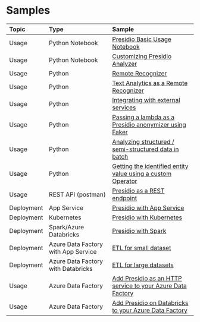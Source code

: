 # Samples

| Topic       | Type                   | Sample                                                                                                                                          |
| :---------- | :--------------------- | :---------------------------------------------------------------------------------------------------------------------------------------------- |
| Usage       | Python Notebook        | [Presidio Basic Usage Notebook](python/presidio_notebook.ipynb)                                                                                 |
| Usage       | Python Notebook        | [Customizing Presidio Analyzer](python/customizing_presidio_analyzer.ipynb)                                                                     |
| Usage       | Python                 | [Remote Recognizer](python/example_remote_recognizer.py)                                                                                        |
| Usage       | Python                 | [Text Analytics as a Remote Recognizer](python/text_analytics/index.md)                                                                         |
| Usage       | Python                 | [Integrating with external services](python/integrating_with_external_services.ipynb)                                                           |
| Usage       | Python                 | [Passing a lambda as a Presidio anonymizer using Faker](python/example_custom_lambda_anonymizer.py)                                             |
| Usage       | Python                 | [Analyzing structured / semi-structured data in batch](python/batch_processing.ipynb)                                                           |
| Usage       | Python                 | [Getting the identified entity value using a custom Operator](python/getting_entity_values.ipynb)                                               |
| Usage       | REST API (postman)     | [Presidio as a REST endpoint](docker/index.md)                                                                                                  |
| Deployment  | App Service            | [Presidio with App Service](deployments/app-service/index.md)                                                                                   |
| Deployment  | Kubernetes             | [Presidio with Kubernetes](deployments/k8s/index.md)                                                                                            |
| Deployment  | Spark/Azure Databricks | [Presidio with Spark](deployments/spark/index.md)                                                                                               |
| Deployment  | Azure Data Factory with App Service    | [ETL for small dataset](deployments/data-factory/presidio-data-factory.md#option-1-presidio-as-an-http-rest-endpoint)           |
| Deployment  | Azure Data Factory with Databricks   | [ETL for large datasets](deployments/data-factory/presidio-data-factory.md#option-2-presidio-on-azure-databricks)                 |
| Usage  | Azure Data Factory     | [Add Presidio as an HTTP service to your Azure Data Factory](deployments/data-factory/presidio-data-factory-template-gallery-http.md)                |
| Usage  | Azure Data Factory     | [Add Presidio on Databricks to your Azure Data Factory](deployments/data-factory/presidio-data-factory-template-gallery-databricks.md)               |
